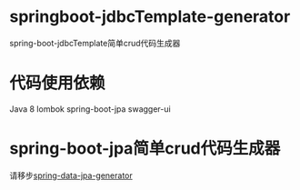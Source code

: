 # springboot-jdbcTemplate-generator
spring-boot-jdbcTemplate简单crud代码生成器
# 代码使用依赖
Java 8
lombok
spring-boot-jpa
swagger-ui
# spring-boot-jpa简单crud代码生成器
请移步[spring-data-jpa-generator](https://github.com/yuchu2016/spring-data-jpa-generator)